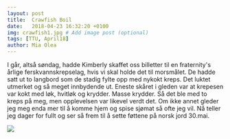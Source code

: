 ```yaml
---
layout: post
title:  Crawfish Boil
date:   2018-04-23 16:32:20 +0100
img: crawfish1.jpg # Add image post (optional)
tags: [TTU, April18]
author: Mia Olea 
---
```

I går, altså søndag, hadde Kimberly skaffet oss billetter til en fraternity's årlige ferskvannskrepselag, hvis vi skal holde det til morsmålet. De hadde satt ut to langbord som de stadig fylte opp med nykokt kreps. Det luktet utmerket og så meget innbydende ut. Eneste skåret i gleden var at krepesen var kokt med løk, hvitløk og krydder. Masse krydder. Så det ble med to kreps på meg, men opplevelsen var likevel verdt det. Om ikke annet gleder jeg meg enda mer til å komme hjem og spise sjømat så ofte jeg vil. Nå teller jeg dager for fullt og ser så frem til å sette føttene på norsk jord 30.mai.

![]({{site.baseurl}}/assets/img/crawfish2.jpg)



